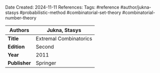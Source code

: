 Date Created: 2024-11-11
References: 
Tags: #reference #author/jukna-stasys #probabilistic-method #combinatorial-set-theory #combinatorial-number-theory 

| **Authors**   | Jukna, Stasys          |
| ------------- | ---------------------- |
| **Title**     | Extremal Combinatorics |
| **Edition**   | Second                 |
| **Year**      | 2011                   |
| **Publisher** | Springer               |
 
